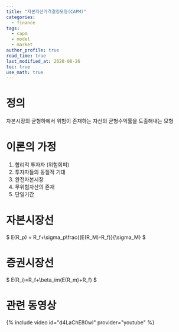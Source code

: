 ```yaml
---
title: "자본자산가격결정모형(CAPM)"
categories:
  - finance
tags:
  - capm
  - model
  - market
author_profile: true
read_time: true
last_modified_at: 2020-08-26
toc: true
use_math: true
---
```


# 정의

자본시장의 균형하에서 위험이 존재하는 자산의 균형수익률을 도출해내는 모형

# 이론의 가정

1. 합리적 투자자 (위험회피)
2. 투자자들의 동질적 기대
3. 완전자본시장
4. 무위험자산의 존재
5. 단일기간

# 자본시장선

$
E(R_p) = R_f+\sigma_p\frac{(E(R_M)-R_f)}{\sigma_M} 
$

# 증권시장선

$ 
E(R_i)=R_f+\beta_im(E(R_m)+R_f) 
$

# 관련 동영상

{% include video id="d4LaChE80wI" provider="youtube" %}
